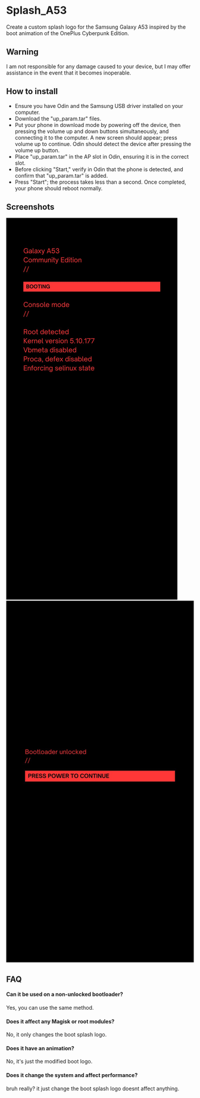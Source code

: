 
# Splash_A53 

Create a custom splash logo for the Samsung Galaxy A53 inspired by the boot animation of the OnePlus Cyberpunk Edition.

## Warning
I am not responsible for any damage caused to your device, but I may offer assistance in the event that it becomes inoperable.

## How to install

- Ensure you have Odin and the Samsung USB driver installed on your computer.
- Download the "up_param.tar" files.
- Put your phone in download mode by powering off the device, then pressing the volume up and down buttons simultaneously, and connecting it to the computer. A new screen should appear; press volume up to continue. Odin should detect the device after pressing the volume up button.
- Place "up_param.tar" in the AP slot in Odin, ensuring it is in the correct slot.
- Before clicking "Start," verify in Odin that the phone is detected, and confirm that "up_param.tar" is added.
- Press "Start"; the process takes less than a second.
Once completed, your phone should reboot normally.

## Screenshots

![](source/logo.jpg)
![](source/svb_orange.jpg)


## FAQ

#### Can it be used on a non-unlocked bootloader?

Yes, you can use the same method.

#### Does it affect any Magisk or root modules?

No, it only changes the boot splash logo.

#### Does it have an animation?

No, it's just the modified boot logo.

#### Does it change the system and affect performance?

bruh really? it just change the boot splash logo doesnt affect anything.
